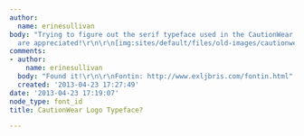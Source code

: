 ```yaml
---
author:
  name: erinesullivan
body: "Trying to figure out the serif typeface used in the CautionWear logo. All responses
  are appreciated!\r\n\r\n[img:sites/default/files/old-images/cautionwearlogo_4992.jpg]"
comments:
- author:
    name: erinesullivan
  body: "Found it!\r\n\r\nFontin: http://www.exljbris.com/fontin.html"
  created: '2013-04-23 17:27:49'
date: '2013-04-23 17:19:07'
node_type: font_id
title: CautionWear Logo Typeface?

---
```


